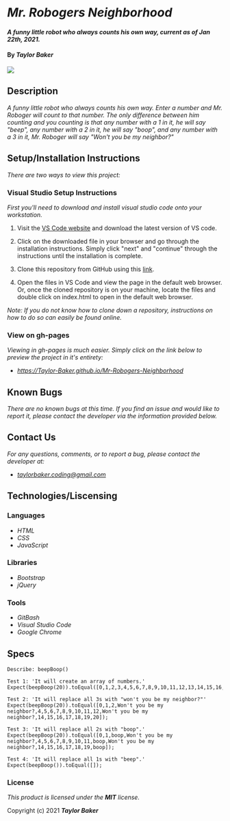 # _Mr. Robogers Neighborhood_

#### _A funny little robot who always counts his own way, current as of Jan 22th, 2021._

#### By _**Taylor Baker**_

<img src="img/" style="max-width:360px;">

## Description

_A funny little robot who always counts his own way. Enter a number and Mr. Roboger will count to that number. The only difference between him counting and you counting is that any number with a 1 in it, he will say "beep", any number with a 2 in it, he will say "boop", and any number with a 3 in it, Mr. Roboger will say "Won't you be my neighbor?"_

## Setup/Installation Instructions

_There are two ways to view this project:_

### Visual Studio Setup Instructions

_First you'll need to download and install visual studio code onto your workstation._

1. Visit the [VS Code website](https://code.visualstudio.com/) and download the latest version of VS code.

2. Click on the downloaded file in your browser and go through the installation instructions. Simply click "next" and "continue" through the instructions until the installation is complete.

3. Clone this repository from GitHub using this [link](https://github.com/Taylor-Baker/Mr-Robogers-Neighborhood.git).

4. Open the files in VS Code and view the page in the default web browser. Or, once the cloned repository is on your machine, locate the files and double click on index.html to open in the default web browser.

_Note: If you do not know how to clone down a repository, instructions on how to do so can easily be found online._

### View on gh-pages

_Viewing in gh-pages is much easier. Simply click on the link below to preview the project in it's entirety:_

* _https://Taylor-Baker.github.io/Mr-Robogers-Neighborhood_

## Known Bugs

_There are no known bugs at this time. If you find an issue and would like to report it, please contact the developer via the information provided below._

## Contact Us

_For any questions, comments, or to report a bug, please contact the developer at:_

* _<taylorbaker.coding@gmail.com>_

## Technologies/Liscensing

### Languages

* _HTML_
* _CSS_
* _JavaScript_

### Libraries

* _Bootstrap_
* _jQuery_

### Tools

* _GitBash_
* _Visual Studio Code_
* _Google Chrome_

## Specs
```
Describe: beepBoop()

Test 1: 'It will create an array of numbers.'
Expect(beepBoop(20)).toEqual([0,1,2,3,4,5,6,7,8,9,10,11,12,13,14,15,16,17,18,19,20]);

Test 2: 'It will replace all 3s with "won't you be my neighbor?"'
Expect(beepBoop(20)).toEqual([0,1,2,Won't you be my neighbor?,4,5,6,7,8,9,10,11,12,Won't you be my neighbor?,14,15,16,17,18,19,20]);

Test 3: 'It will replace all 2s with "boop".'
Expect(beepBoop(20)).toEqual([0,1,boop,Won't you be my neighbor?,4,5,6,7,8,9,10,11,boop,Won't you be my neighbor?,14,15,16,17,18,19,boop]);

Test 4: 'It will replace all 1s with "beep".'
Expect(beepBoop()).toEqual([]);
```

### License

*This product is licensed under the **MIT** license.*

Copyright (c) 2021 **_Taylor Baker_**